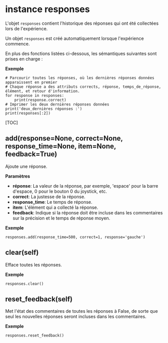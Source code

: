 <div class="ClassDoc YAMLDoc" markdown="1">

# instance __responses__

L'objet `responses` contient l'historique des réponses qui ont été
collectées lors de l'expérience.

Un objet `responses` est créé automatiquement lorsque l'expérience commence.

En plus des fonctions listées ci-dessous, les sémantiques suivantes sont
prises en charge :

__Exemple__

~~~ .python
# Parcourir toutes les réponses, où les dernières réponses données apparaissent en premier
# Chaque réponse a des attributs corrects, réponse, temps_de_réponse, élément, et retour d'information.
for response in responses:
    print(response.correct)
# Imprimer les deux dernières réponses données
print('deux_dernières réponses :')
print(responses[:2])
~~~

[TOC]

## add(response=None, correct=None, response_time=None, item=None, feedback=True)

Ajoute une réponse.


__Paramètres__

- **réponse**: La valeur de la réponse, par exemple, 'espace' pour la barre d'espace, 0 pour le bouton 0 du joystick, etc.
- **correct**: La justesse de la réponse.
- **response_time**: Le temps de réponse.
- **item**: L'élément qui a collecté la réponse.
- **feedback**: Indique si la réponse doit être incluse dans les commentaires sur
la précision et le temps de réponse moyen.

__Exemple__

~~~ .python
responses.add(response_time=500, correct=1, response='gauche')
~~~



## clear(self)

Efface toutes les réponses.



__Exemple__

~~~ .python
responses.clear()
~~~



## reset_feedback(self)

Met l'état des commentaires de toutes les réponses à False, de sorte que seul
les nouvelles réponses seront incluses dans les commentaires.



__Exemple__

~~~ .python
responses.reset_feedback()
~~~



</div>